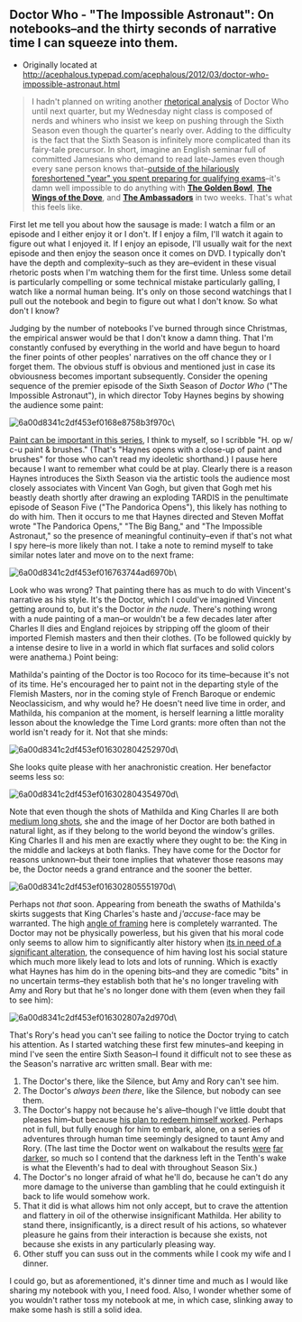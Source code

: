 ## Doctor Who - "The Impossible Astronaut": On notebooks–and the thirty seconds of narrative time I can squeeze into them.

 * Originally located at http://acephalous.typepad.com/acephalous/2012/03/doctor-who-impossible-astronaut.html

> I hadn't planned on writing another [rhetorical analysis](http://acephalous.typepad.com/acephalous/2012/02/scott-eric-kaufmans-visual-rhetoric-compendium-as-of-11282011.html) of Doctor Who until next quarter, but my Wednesday night class is composed of nerds and whiners who insist we keep on pushing through the Sixth Season even though the quarter's nearly over. Adding to the difficulty is the fact that the Sixth Season is infinitely more complicated than its fairy-tale precursor. In short, imagine an English seminar full of committed Jamesians who demand to read late-James even though every sane person knows that–[outside of the hilariously foreshortened "year" you spent preparing for qualifying exams](http://acephalous.typepad.com/acephalous/2007/10/what-are-qualif.html)–it's damn well impossible to do anything with [**The Golden Bowl**](http://www.amazon.com/exec/obidos/ASIN/0141441275/diesekoschmar-20), [**The Wings of the Dove**](http://www.amazon.com/exec/obidos/ASIN/0393978818/diesekoschmar-20), and **[The Ambassadors](http://www.amazon.com/exec/obidos/ASIN/0393963144/diesekoschmar-20)** in two weeks. That's what this feels like.

First let me tell you about how the sausage is made: I watch a film or an episode and I either enjoy it or I don't. If I enjoy a film, I'll watch it again to figure out what I enjoyed it. If I enjoy an episode, I'll usually wait for the next episode and then enjoy the season once it comes on DVD. I typically don't have the depth and complexity–such as they are–evident in these visual rhetoric posts when I'm watching them for the first time. Unless some detail is particularly compelling or some technical mistake particularly galling, I watch like a normal human being. It's only on those second watchings that I pull out the notebook and begin to figure out what I don't know. So what don't I know?

Judging by the number of notebooks I've burned through since Christmas, the empirical answer would be that I don't know a damn thing. That I'm constantly confused by everything in the world and have begun to hoard the finer points of other peoples' narratives on the off chance they or I forget them. The obvious stuff is obvious and mentioned just in case its obviousness becomes important subsequently. Consider the opening sequence of the premier episode of the Sixth Season of *Doctor Who* ("The Impossible Astronaut"), in which director Toby Haynes begins by showing the audience some paint:

![6a00d8341c2df453ef0168e8758b3f970c](images/tv/doctor-who/the-impossible-astronaut/6a00d8341c2df453ef0168e8758b3f970c.jpg)\ 

[Paint can be important in this series](http://www.lawyersgunsmoneyblog.com/2012/02/vincent-and-the-doctor-together-alone), I think to myself, so I scribble "H. op w/ c-u paint & brushes." (That's "Haynes opens with a close-up of paint and brushes" for those who can't read my ideoletic shorthand.) I pause here because I want to remember what could be at play. Clearly there is a reason Haynes introduces the Sixth Season via the artistic tools the audience most closely associates with Vincent Van Gogh, but given that Gogh met his beastly death shortly after drawing an exploding TARDIS in the penultimate episode of Season Five ("The Pandorica Opens"), this likely has nothing to do with him. Then it occurs to me that Haynes directed and Steven Moffat wrote "The Pandorica Opens," "The Big Bang," and "The Impossible Astronaut," so the presence of meaningful continuity–even if that's not what I spy here–is more likely than not. I take a note to remind myself to take similar notes later and move on to the next frame:

![6a00d8341c2df453ef016763744ad6970b](images/tv/doctor-who/the-impossible-astronaut/6a00d8341c2df453ef016763744ad6970b.jpg)\ 

Look who was wrong? That painting there has as much to do with Vincent's narrative as his style. It's the Doctor, which I could've imagined Vincent getting around to, but it's the Doctor *in the nude*. There's nothing wrong with a nude painting of a man–or wouldn't be a few decades later after Charles II dies and England rejoices by stripping off the gloom of their imported Flemish masters and then their clothes. (To be followed quickly by a intense desire to live in a world in which flat surfaces and solid colors were anathema.) Point being:

Mathilda's painting of the Doctor is too Rococo for its time–because it's not of its time. He's encouraged her to paint not in the departing style of the Flemish Masters, nor in the coming style of French Baroque or endemic Neoclassicism, and why would he? He doesn't need live time in order, and Mathilda, his companion at the moment, is herself learning a little morality lesson about the knowledge the Time Lord grants: more often than not the world isn't ready for it. Not that she minds:

![6a00d8341c2df453ef016302804252970d](images/tv/doctor-who/the-impossible-astronaut/6a00d8341c2df453ef016302804252970d.jpg)\ 

She looks quite please with her anachronistic creation. Her benefactor seems less so:

![6a00d8341c2df453ef016302804354970d](images/tv/doctor-who/the-impossible-astronaut/6a00d8341c2df453ef016302804354970d.jpg)\ 

Note that even though the shots of Mathilda and King Charles II are both [medium long shots](http://classes.yale.edu/film-analysis/htmfiles/cinematography.htm#48044), she and the image of her Doctor are both bathed in natural light, as if they belong to the world beyond the window's grilles. King Charles II and his men are exactly where they ought to be: the King in the middle and lackeys at both flanks. They have come for the Doctor for reasons unknown–but their tone implies that whatever those reasons may be, the Doctor needs a grand entrance and the sooner the better.

![6a00d8341c2df453ef016302805551970d](images/tv/doctor-who/the-impossible-astronaut/6a00d8341c2df453ef016302805551970d.jpg)\ 

Perhaps not *that* soon. Appearing from beneath the swaths of Mathilda's skirts suggests that King Charles's haste and *j'accuse*-face may be warranted. The high [angle of framing](http://classes.yale.edu/film-analysis/htmfiles/cinematography.htm#48004) here is completely warranted. The Doctor may not be physically powerless, but his given that his moral code only seems to allow him to significantly alter history when [its in need of a significant alteration](http://www.lawyersgunsmoneyblog.com/2012/02/time-can-be-written-and-will-be-try-and-keep-up), the consequence of him having lost his social stature which much more likely lead to lots and lots of running. Which is exactly what Haynes has him do in the opening bits–and they are comedic "bits" in no uncertain terms–they establish both that he's no longer traveling with Amy and Rory but that he's no longer done with them (even when they fail to see him):

![6a00d8341c2df453ef016302807a2d970d](images/tv/doctor-who/the-impossible-astronaut/6a00d8341c2df453ef016302807a2d970d.jpg)\ 

That's Rory's head you can't see failing to notice the Doctor trying to catch his attention. As I started watching these first few minutes–and keeping in mind I've seen the entire Sixth Season–I found it difficult not to see these as the Season's narrative arc written small. Bear with me:

1. The Doctor's there, like the Silence, but Amy and Rory can't see him.
2. The Doctor's *always been there*, like the Silence, but nobody can see them.
3. The Doctor's happy not because he's alive–though I've little doubt that pleases him–but because [his plan to redeem himself worked](http://acephalous.typepad.com/acephalous/2012/02/doctor-who-amys-choice-rhetorical-film-analysis.html). Perhaps not in full, but fully enough for him to embark, alone, on a series of adventures through human time seemingly designed to taunt Amy and Rory. (The last time the Doctor went on walkabout the results [were](http://en.wikipedia.org/wiki/Planet_of_the_Dead) [far](http://en.wikipedia.org/wiki/The_Waters_of_Mars) [darker](http://en.wikipedia.org/wiki/The_End_of_Time), so much so I contend that the darkness left in the Tenth's wake is what the Eleventh's had to deal with throughout Season Six.)
4. The Doctor's no longer afraid of what he'll do, because he can't do any more damage to the universe than gambling that he could extinguish it back to life would somehow work.
5. That it did is what allows him not only accept, but to crave the attention and flattery in oil of the otherwise insignificant Mathilda. Her ability to stand there, insignificantly, is a direct result of his actions, so whatever pleasure he gains from their interaction is because she exists, not because she exists in any particularly pleasing way.
6. Other stuff you can suss out in the comments while I cook my wife and I dinner.

I could go, but as aforementioned, it's dinner time and much as I would like sharing my notebook with you, I need food. Also, I wonder whether some of you wouldn't rather toss my notebook at me, in which case, slinking away to make some hash is still a solid idea.

